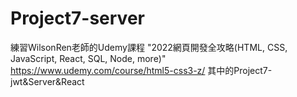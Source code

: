 # Project7-server
練習WilsonRen老師的Udemy課程 "2022網頁開發全攻略(HTML, CSS, JavaScript, React, SQL, Node, more)" 
https://www.udemy.com/course/html5-css3-z/
其中的Project7-jwt&Server&React
